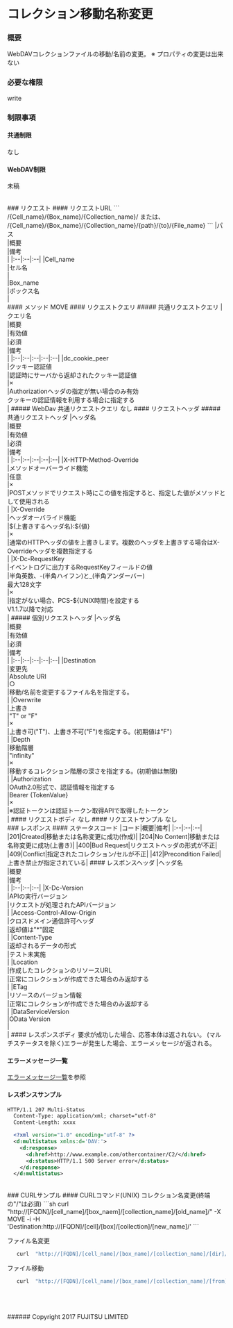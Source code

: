 # コレクション移動名称変更
### 概要
WebDAVコレクションファイルの移動/名前の変更。
※ プロパティの変更は出来ない
### 必要な権限
write
### 制限事項
#### 共通制限
なし
#### WebDAV制限
未稿

<br>
### リクエスト
#### リクエストURL
```
/{Cell_name}/{Box_name}/{Collection_name}/
または、
/{Cell_name}/{Box_name}/{Collection_name}/{path}/{to}/{File_name}
```
|パス<br>|概要<br>|備考<br>|
|:--|:--|:--|
|Cell_name<br>|セル名<br>| <br>
|Box_name<br>|ボックス名<br>| <br>
#### メソッド
MOVE
#### リクエストクエリ
##### 共通リクエストクエリ
|クエリ名<br>|概要<br>|有効値<br>|必須<br>|備考<br>|
|:--|:--|:--|:--|:--|
|dc_cookie_peer<br>|クッキー認証値<br>|認証時にサーバから返却されたクッキー認証値<br>|×<br>|Authorizationヘッダの指定が無い場合のみ有効<br>クッキーの認証情報を利用する場合に指定する<br>|
##### WebDav 共通リクエストクエリ
なし
#### リクエストヘッダ
##### 共通リクエストヘッダ
|ヘッダ名<br>|概要<br>|有効値<br>|必須<br>|備考<br>|
|:--|:--|:--|:--|:--|
|X-HTTP-Method-Override<br>|メソッドオーバーライド機能<br>|任意<br>|×<br>|POSTメソッドでリクエスト時にこの値を指定すると、指定した値がメソッドとして使用される<br>|
|X-Override<br>|ヘッダオーバライド機能<br>|${上書きするヘッダ名}:${値}<br>|×<br>|通常のHTTPヘッダの値を上書きします。複数のヘッダを上書きする場合はX-Overrideヘッダを複数指定する<br>|
|X-Dc-RequestKey<br>|イベントログに出力するRequestKeyフィールドの値<br>|半角英数、-(半角ハイフン)と_(半角アンダーバー)<br>最大128文字<br>|×<br>|指定がない場合、PCS-${UNIX時間}を設定する<br>V1.1.7以降で対応<br>|
##### 個別リクエストヘッダ
|ヘッダ名<br>|概要<br>|有効値<br>|必須<br>|備考<br>|
|:--|:--|:--|:--|:--|
|Destination<br>|変更先<br>|Absolute URI<br>|○<br>|移動/名前を変更するファイル名を指定する。<br> |
|Overwrite<br>|上書き<br>|"T" or "F"<br>|×<br>|上書き可("T")、上書き不可("F")を指定する。(初期値は"F")<br>|
|Depth<br>|移動階層<br>|"infinity"<br>|×<br>|移動するコレクション階層の深さを指定する。(初期値は無限)<br>|
|Authorization<br>|OAuth2.0形式で、認証情報を指定する<br>|Bearer {TokenValue}<br>|×<br>|※認証トークンは認証トークン取得APIで取得したトークン<br>|
#### リクエストボディ
なし
#### リクエストサンプル
なし

<br>
### レスポンス
#### ステータスコード
|コード<bar>|概要<bar>|備考<bar>|
|:--|:--|:--|
|201<bar>|Created<bar>|移動または名称変更に成功(作成)<bar>|
|204<bar>|No Content<bar>|移動または名称変更に成功(上書き)<bar>|
|400<bar>|Bud Request<bar>|リクエストヘッダの形式が不正<bar>|
|409<bar>|Conflict<bar>|指定されたコレクション/セルが不正<bar>|
|412<bar>|Precondition Failed<bar>|上書き禁止が指定されている<bar>|
#### レスポンスヘッダ
|ヘッダ名<br>|概要<br>|備考<br>|
|:--|:--|:--|
|X-Dc-Version<br>|APIの実行バージョン<br>|リクエストが処理されたAPIバージョン<br>|
|Access-Control-Allow-Origin<br>|クロスドメイン通信許可ヘッダ<br>|返却値は"*"固定<br>|
|Content-Type<br>|返却されるデータの形式<br>|テスト未実施<br>|
|Location<br>|作成したコレクションのリソースURL<br>|正常にコレクションが作成できた場合のみ返却する<br>|
|ETag<br>|リソースのバージョン情報<br>|正常にコレクションが作成できた場合のみ返却する<br>|
|DataServiceVersion<br>|OData Version<br>|<br>|
#### レスポンスボディ
要求が成功した場合、応答本体は返されない。
(マルチステータスを除く)エラーが発生した場合、エラーメッセージが返される。

#### エラーメッセージ一覧
[エラーメッセージ一覧](198_エラーメッセージ一覧.html)を参照
#### レスポンスサンプル
```xml
HTTP/1.1 207 Multi-Status
  Content-Type: application/xml; charset="utf-8"
  Content-Length: xxxx

  <?xml version="1.0" encoding="utf-8" ?>
  <d:multistatus xmlns:d='DAV:'>
    <d:response>
      <d:href>http://www.example.com/othercontainer/C2/</d:href>
      <d:status>HTTP/1.1 500 Server error</d:status>
    </d:response>
  </d:multistatus>
```

<br>
### CURLサンプル
#### CURLコマンド(UNIX)
コレクション名変更(終端の"/"は必須)
```sh
   curl "http://[FQDN]/[cell_name]/[box_naem]/[collection_name]/[old_name]/" -X MOVE -i -H 'Destination:http://[FQDN]/[cell]/[box]/[collection]/[new_name]/'
```

ファイル名変更
```sh
   curl  "http://[FQDN]/[cell_name]/[box_name]/[collection_name]/[dir]/old.txt" -X MOVE -i -H 'Destination:http://[FQDN]/[cell_name]/[box_name]/[collection_name]/[dir]/new.txt'
```

ファイル移動
```sh
   curl  "http://[FQDN]/[cell_name]/[box_name]/[collection_name]/[from]/file.txt" -X MOVE -i -H 'Destination:http://[FQDN]/[cell_name]/[box_name]/[collection_name]/[to]/file.txt'
```
<br>
<br>
<br>
###### Copyright 2017    FUJITSU LIMITED
